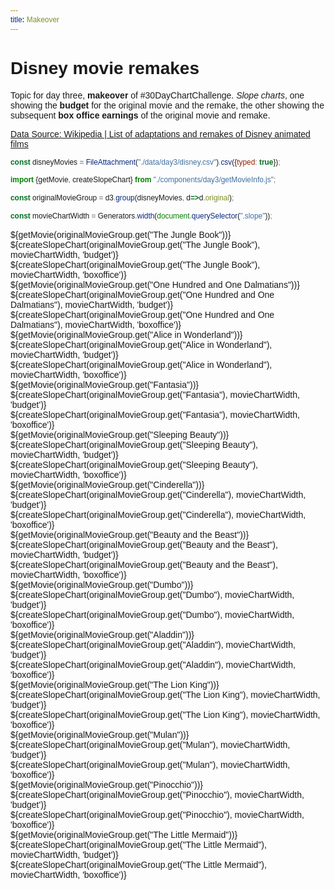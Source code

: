 ```yaml
---
title: Makeover
---
```


# Disney movie remakes

Topic for day three, **makeover** of #30DayChartChallenge. *Slope charts*, one showing the **budget** for the original movie and the remake, the other showing the subsequent **box office earnings** of the original movie and remake.

[Data Source: Wikipedia | List of adaptations and remakes of Disney animated films](https://en.wikipedia.org/wiki/List_of_Disney_live-action_adaptations_and_remakes_of_Disney_animated_films#Box_office_performance)



```js
const disneyMovies = FileAttachment("./data/day3/disney.csv").csv({typed: true});
```

```js
import {getMovie, createSlopeChart} from "./components/day3/getMovieInfo.js";

const originalMovieGroup = d3.group(disneyMovies, d=>d.original);

const movieChartWidth = Generators.width(document.querySelector(".slope"));

```

<div class="card">
    <div>${getMovie(originalMovieGroup.get("The Jungle Book"))}</div>
    <div class="grid grid-cols-2">
        <div class="slope">${createSlopeChart(originalMovieGroup.get("The Jungle Book"), movieChartWidth, 'budget')}</div>
        <div class="slope">${createSlopeChart(originalMovieGroup.get("The Jungle Book"), movieChartWidth, 'boxoffice')}</div>
    </div>
</div>

<div class="card">
    <div>${getMovie(originalMovieGroup.get("One Hundred and One Dalmatians"))}</div>
    <div class="grid grid-cols-2">
        <div class="slope">${createSlopeChart(originalMovieGroup.get("One Hundred and One Dalmatians"), movieChartWidth, 'budget')}</div>
        <div class="slope">${createSlopeChart(originalMovieGroup.get("One Hundred and One Dalmatians"), movieChartWidth, 'boxoffice')}</div>
    </div>
</div>

<div class="card">
    <div>${getMovie(originalMovieGroup.get("Alice in Wonderland"))}</div>
    <div class="grid grid-cols-2">
        <div class="slope">${createSlopeChart(originalMovieGroup.get("Alice in Wonderland"), movieChartWidth, 'budget')}</div>
        <div class="slope">${createSlopeChart(originalMovieGroup.get("Alice in Wonderland"), movieChartWidth, 'boxoffice')}</div>
    </div>
</div>

<div class="card">
    <div>${getMovie(originalMovieGroup.get("Fantasia"))}</div>
    <div class="grid grid-cols-2">
        <div class="slope">${createSlopeChart(originalMovieGroup.get("Fantasia"), movieChartWidth, 'budget')}</div>
        <div class="slope">${createSlopeChart(originalMovieGroup.get("Fantasia"), movieChartWidth, 'boxoffice')}</div>
    </div>
</div>

<div class="card">
    <div>${getMovie(originalMovieGroup.get("Sleeping Beauty"))}</div>
    <div class="grid grid-cols-2">
        <div class="slope">${createSlopeChart(originalMovieGroup.get("Sleeping Beauty"), movieChartWidth, 'budget')}</div>
        <div class="slope">${createSlopeChart(originalMovieGroup.get("Sleeping Beauty"), movieChartWidth, 'boxoffice')}</div>
    </div>
</div>

<div class="card">
    <div>${getMovie(originalMovieGroup.get("Cinderella"))}</div>
    <div class="grid grid-cols-2">
        <div class="slope">${createSlopeChart(originalMovieGroup.get("Cinderella"), movieChartWidth, 'budget')}</div>
        <div class="slope">${createSlopeChart(originalMovieGroup.get("Cinderella"), movieChartWidth, 'boxoffice')}</div>
    </div>
</div>

<div class="card">
    <div>${getMovie(originalMovieGroup.get("Beauty and the Beast"))}</div>
    <div class="grid grid-cols-2">
        <div class="slope">${createSlopeChart(originalMovieGroup.get("Beauty and the Beast"), movieChartWidth, 'budget')}</div>
        <div class="slope">${createSlopeChart(originalMovieGroup.get("Beauty and the Beast"), movieChartWidth, 'boxoffice')}</div>
    </div>
</div>

<div class="card">
    <div>${getMovie(originalMovieGroup.get("Dumbo"))}</div>
    <div class="grid grid-cols-2">
        <div class="slope">${createSlopeChart(originalMovieGroup.get("Dumbo"), movieChartWidth, 'budget')}</div>
        <div class="slope">${createSlopeChart(originalMovieGroup.get("Dumbo"), movieChartWidth, 'boxoffice')}</div>
    </div>
</div>

<div class="card">
    <div>${getMovie(originalMovieGroup.get("Aladdin"))}</div>
    <div class="grid grid-cols-2">
        <div class="slope">${createSlopeChart(originalMovieGroup.get("Aladdin"), movieChartWidth, 'budget')}</div>
        <div class="slope">${createSlopeChart(originalMovieGroup.get("Aladdin"), movieChartWidth, 'boxoffice')}</div>
    </div>
</div>

<div class="card">
    <div>${getMovie(originalMovieGroup.get("The Lion King"))}</div>
    <div class="grid grid-cols-2">
        <div class="slope">${createSlopeChart(originalMovieGroup.get("The Lion King"), movieChartWidth, 'budget')}</div>
        <div class="slope">${createSlopeChart(originalMovieGroup.get("The Lion King"), movieChartWidth, 'boxoffice')}</div>
    </div>
</div>

<div class="card">
    <div>${getMovie(originalMovieGroup.get("Mulan"))}</div>
    <div class="grid grid-cols-2">
        <div class="slope">${createSlopeChart(originalMovieGroup.get("Mulan"), movieChartWidth, 'budget')}</div>
        <div class="slope">${createSlopeChart(originalMovieGroup.get("Mulan"), movieChartWidth, 'boxoffice')}</div>
    </div>
</div>

<div class="card">
    <div>${getMovie(originalMovieGroup.get("Pinocchio"))}</div>
    <div class="grid grid-cols-2">
        <div class="slope">${createSlopeChart(originalMovieGroup.get("Pinocchio"), movieChartWidth, 'budget')}</div>
        <div class="slope">${createSlopeChart(originalMovieGroup.get("Pinocchio"), movieChartWidth, 'boxoffice')}</div>
    </div>
</div>

<div class="card">
    <div>${getMovie(originalMovieGroup.get("The Little Mermaid"))}</div>
    <div class="grid grid-cols-2">
        <div class="slope">${createSlopeChart(originalMovieGroup.get("The Little Mermaid"), movieChartWidth, 'budget')}</div>
        <div class="slope">${createSlopeChart(originalMovieGroup.get("The Little Mermaid"), movieChartWidth, 'boxoffice')}</div>
    </div>
</div>

<style>
    * {
        font-family: sans-serif;
    }


    .card h2 {
        font-size: 1.5rem;
        font-weight: bold;
    }

    .card p {
        font-size: 1rem;
    }

    text {
        font-family: sans-serif;
        fill: white;
    }

    svg {
        background-color: #333333;
    }

    circle {
        fiil: #333333;
        stroke: white;
        stroke-width: 3;
    }
</style>
